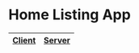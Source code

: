 # Home Listing App

[1]: https://github.com/vriesm060/home-listing-app-client
[2]: https://github.com/vriesm060/home-listing-app/tree/master/server

| [Client][1] | [Server][2] |
| :---------- | :---------- |